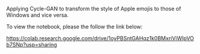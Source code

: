 Applying Cycle-GAN to transform the style of Apple emojis to those of Windows and vice versa.

To view the notebook, please the follow the link below:

https://colab.research.google.com/drive/1oyPBSntGAHqz1k0BMxriViWIpVOb7SNp?usp=sharing 


